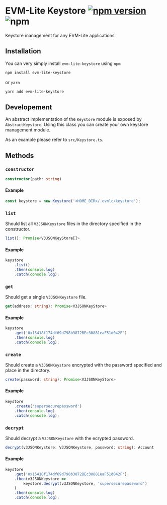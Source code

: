 # EVM-Lite Keystore [![npm version](https://badge.fury.io/js/evm-lite-keystore.svg)](https://badge.fury.io/js/evm-lite-keystore) ![npm](https://img.shields.io/npm/dm/evm-lite-keystore.svg)

Keystore management for any EVM-Lite applications.

## Installation

You can very simply install `evm-lite-keystore` using `npm`

```bash
npm install evm-lite-keystore
```

or `yarn`

```bash
yarn add evm-lite-keystore
```

## Developement

An abstract implementation of the `Keystore` module is exposed by `AbstractKeystore`. Using this class you can create your own keystore management module.

As an example please refer to `src/Keystore.ts`.

## Methods

### `constructor`

```typescript
constructor(path: string)
```

#### Example

```typescript
const keystore = new Keystore('<HOME_DIR>/.evmlc/keystore');
```

### `list`

Should list all `V3JSONKeystore` files in the directory specified in the constructor.

```typescript
list(): Promise<V3JSONKeyStore[]>
```

#### Example

```typescript
keystore
	.list()
	.then(console.log)
	.catch(console.log);
```

### `get`

Should get a single `V3JSONKeystore` file.

```typescript
get(address: string): Promise<V3JSONKeyStore>
```

#### Example

```typescript
keystore
	.get('0x15418f174df69d798b3872BEc30881eaF51d042F')
	.then(console.log)
	.catch(console.log);
```

### `create`

Should create a `V3JSONKeystore` encrypted with the password specified and place in the directory.

```typescript
create(password: string): Promise<V3JSONKeyStore>
```

#### Example

```typescript
keystore
	.create('supersecurepassword')
	.then(console.log)
	.catch(console.log);
```

### `decrypt`

Should decrypt a `V3JSONKeystore` with the ecrypted password.

```typescript
decrypt(v3JSONKeystore: V3JSONKeystore, password: string): Account
```

#### Example

```typescript
keystore
	.get('0x15418f174df69d798b3872BEc30881eaF51d042F')
	.then(v3JSONKeystore =>
		keystore.decrypt(v3JSONKeystore, 'supersecurepassword')
	)
	.then(console.log)
	.catch(console.log);
```

<!--
- `create()` - create a single `V3JSONKeystore` file
- `update()` - update the password on a single `V3JSONKeystore` file
- `import()` - import a single `V3JSONKeystore` file
- `export()` - export a single `V3JSONKeystore` file -->
